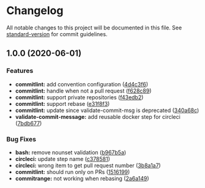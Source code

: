 # Changelog

All notable changes to this project will be documented in this file. See [standard-version](https://github.com/conventional-changelog/standard-version) for commit guidelines.

## 1.0.0 (2020-06-01)


### Features

* **commitlint:** add convention configuration ([4d4c3f6](https://github.com/SecretBase/circleci-commitlint-step/commit/4d4c3f685fe3cea3a9142d1514adfd0a70e02438))
* **commitlint:** handle  when not a pull request ([f628c89](https://github.com/SecretBase/circleci-commitlint-step/commit/f628c89e6aaba196bb412bc3c02884663cb4e69a))
* **commitlint:** support private repositories ([f43edb2](https://github.com/SecretBase/circleci-commitlint-step/commit/f43edb2263d044de41f53a42f9dbc45b0d115f6d))
* **commitlint:** support rebase ([e31f8f3](https://github.com/SecretBase/circleci-commitlint-step/commit/e31f8f380866b0056909e63d6e5cb3532560ea96))
* **commitlint:** update since validate-commit-msg is deprecated ([340a68c](https://github.com/SecretBase/circleci-commitlint-step/commit/340a68c889062b43e4427b2fcf25ab4712718eb0))
* **validate-commit-message:** add reusable docker step for circleci ([7bdb677](https://github.com/SecretBase/circleci-commitlint-step/commit/7bdb67791d048fefe9cd71e7a9e65debcd24482d))


### Bug Fixes

* **bash:** remove nounset validation ([b967b5a](https://github.com/SecretBase/circleci-commitlint-step/commit/b967b5a48165883c1b8d166a70afc71d67f11b6a))
* **circleci:** update step name ([c378581](https://github.com/SecretBase/circleci-commitlint-step/commit/c378581b9128da5dad64bde319decd686c475d21))
* **circleci:** wrong item to get pull request number ([3b8a1a7](https://github.com/SecretBase/circleci-commitlint-step/commit/3b8a1a7b14a2f09bbdc58a25d6aa81ebb04278b6))
* **commitlint:** should run only on PRs ([1516199](https://github.com/SecretBase/circleci-commitlint-step/commit/1516199a48c38c005f45e6f59be6f2fac3c6539b))
* **commitrange:** not working when rebasing ([2a6a149](https://github.com/SecretBase/circleci-commitlint-step/commit/2a6a149a2c829aa31eded1c7bd5ad90f2b06687b))
